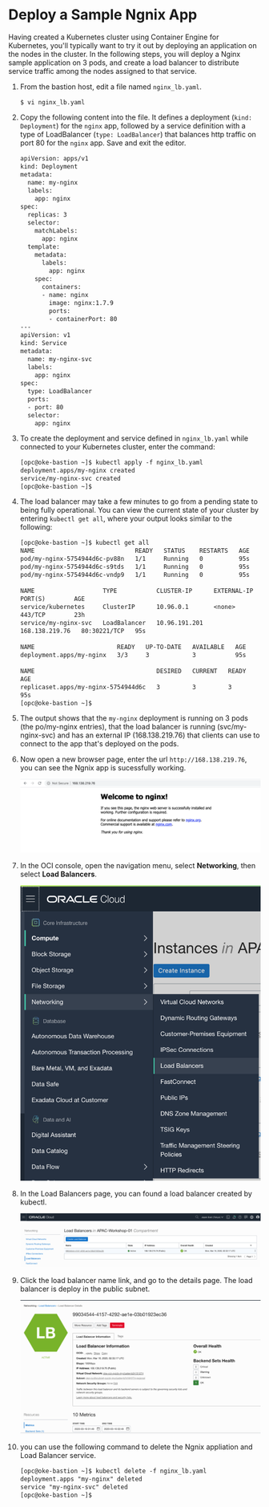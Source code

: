 # Deploy a Sample Ngnix App

Having created a Kubernetes cluster using Container Engine for Kubernetes, you'll typically want to try it out by deploying an application on the nodes in the cluster. In the following steps, you will deploy a Nginx sample application on 3 pods, and create a load balancer to distribute service traffic among the nodes assigned to that service. 

1. From the bastion host, edit a file named `nginx_lb.yaml`.

   ```
   $ vi nginx_lb.yaml
   ```

2. Copy the following content into the file. It defines a deployment (`kind: Deployment`) for the `nginx` app, followed by a service definition with a type of LoadBalancer (`type: LoadBalancer`) that balances http traffic on port 80 for the `nginx` app. Save and exit the editor.

   ```
   apiVersion: apps/v1
   kind: Deployment
   metadata:
     name: my-nginx
     labels:
       app: nginx
   spec:
     replicas: 3
     selector:
       matchLabels:
         app: nginx
     template:
       metadata:
         labels:
           app: nginx
       spec:
         containers:
         - name: nginx
           image: nginx:1.7.9
           ports:
           - containerPort: 80
   ---
   apiVersion: v1
   kind: Service
   metadata:
     name: my-nginx-svc
     labels:
       app: nginx
   spec:
     type: LoadBalancer
     ports:
     - port: 80
     selector:
       app: nginx
   ```

3. To create the deployment and service defined in `nginx_lb.yaml` while connected to your Kubernetes cluster, enter the command:

   ```
   [opc@oke-bastion ~]$ kubectl apply -f nginx_lb.yaml
   deployment.apps/my-nginx created
   service/my-nginx-svc created
   [opc@oke-bastion ~]$ 
   ```

4. The load balancer may take a few minutes to go from a pending state to being fully operational. You can view the current state of your cluster by entering `kubectl get all`, where your output looks similar to the following:

   ```
   [opc@oke-bastion ~]$ kubectl get all
   NAME                            READY   STATUS    RESTARTS   AGE
   pod/my-nginx-5754944d6c-pv88n   1/1     Running   0          95s
   pod/my-nginx-5754944d6c-s9tds   1/1     Running   0          95s
   pod/my-nginx-5754944d6c-vndp9   1/1     Running   0          95s
   
   NAME                   TYPE           CLUSTER-IP      EXTERNAL-IP      PORT(S)        AGE
   service/kubernetes     ClusterIP      10.96.0.1       <none>           443/TCP        23h
   service/my-nginx-svc   LoadBalancer   10.96.191.201   168.138.219.76   80:30221/TCP   95s
   
   NAME                       READY   UP-TO-DATE   AVAILABLE   AGE
   deployment.apps/my-nginx   3/3     3            3           95s
   
   NAME                                  DESIRED   CURRENT   READY   AGE
   replicaset.apps/my-nginx-5754944d6c   3         3         3       95s
   [opc@oke-bastion ~]$ 
   ```

5. The output shows that the `my-nginx` deployment is running on 3 pods (the po/my-nginx entries), that the load balancer is running (svc/my-nginx-svc) and has an external IP (168.138.219.76) that clients can use to connect to the app that's deployed on the pods.

6. Now open a new browser page, enter the url `http://168.138.219.76`, you can see the Ngnix app is sucessfully working.

   ![](./images/image-20200316105543721.png " ")

7. In the OCI console, open the navigation menu, select **Networking**, then select **Load Balancers**.

   ![](./images/image-20200316103914685.png " ")

8. In the Load Balancers page, you can found a load balancer created by kubectl. 

   ![](./images/image-20200316104811472.png " ")

9. Click the load balancer name link, and go to the details page. The load balancer is deploy in the public subnet.

   ![](./images/image-20200316105019492.png " ")

10. you can use the following command to delete the Ngnix appliation and Load Balancer service.

    ```
    [opc@oke-bastion ~]$ kubectl delete -f nginx_lb.yaml 
    deployment.apps "my-nginx" deleted
    service "my-nginx-svc" deleted
    [opc@oke-bastion ~]$
    ```

    

